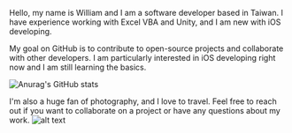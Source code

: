 Hello, my name is William and I am a software developer based in Taiwan. I have experience working with Excel VBA and Unity, and I am new with iOS developing.

My goal on GitHub is to contribute to open-source projects and collaborate with other developers. I am particularly interested in iOS developing right now and I am still learning the basics. 


<!-- [![Anurag's GitHub stats](https://github-readme-stats.vercel.app/api?username=MapleLunar)](https://github.com/anuraghazra/github-readme-stats) -->

![Anurag's GitHub stats](https://github-readme-stats.vercel.app/api?username=MapleLunar&theme=slateorange&show_icons=true)
 
I'm also a huge fan of photography, and I love to travel.
Feel free to reach out if you want to collaborate on a project or have any questions about my work.
![alt text](https://imgur.com/40f47DL.jpg)



<!--
**MapleLunar/MapleLunar** is a ✨ _special_ ✨ repository because its `README.md` (this file) appears on your GitHub profile.

Here are some ideas to get you started:

- 🔭 I’m currently working on ...
- 🌱 I’m currently learning ...
- 👯 I’m looking to collaborate on ...
- 🤔 I’m looking for help with ...
- 💬 Ask me about ...
- 📫 How to reach me: ...
- 😄 Pronouns: ...
- ⚡ Fun fact: ...
-->
